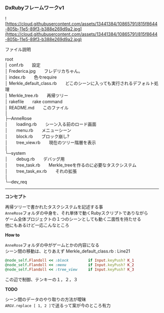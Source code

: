 
### DxRubyフレームワークv1

![https://cloud.githubusercontent.com/assets/13441384/10865791/815f8644-805b-11e5-89f3-b388e269d9a2.jpg](https://cloud.githubusercontent.com/assets/13441384/10865791/815f8644-805b-11e5-89f3-b388e269d9a2.jpg)

ファイル説明

root<br>
│  conf.rb　　設定<br>
│  Frederica.jpg　　フレデリカちゃん。<br>
│  index.rb　　色々require<br>
│  Merkle_default_class.rb　　どこのシーンに入っても実行されるデフォルト処理<br>
│  Merkle_tree.rb　　再帰ツリー<br>
│  rakefile　　rake command<br>
│  README.md　　このファイル<br>
│<br>
├─AnneRose<br>
│　　loading.rb　　シーン入る前のロード画面<br>
│　　menu.rb　　メニューシーン<br>
│　　block.rb　　ブロック崩し?<br>
│　　tree_view.rb　　現在のツリー階層を表示<br>
│<br>
└─system<br>
│　　debug.rb　　デバッグ用<br>
│　　tree_task.rb　　Merkle_treeを作るのに必要なタスクシステム<br>
│　　tree_task_ex.rb　　それの拡張<br>
│<br>
└─dev_req<br>


---

**コンセプト**

再帰ツリーで書かれたタスクシステムを記述する事<br>
`AnneRose`フォルダの中身を、それ単体で動くRubyスクリプトでありながら<br>
ゲーム全体プロジェクトの１つのシーンとしても動く二面性を持たせる<br>
他にもあるけど一応こんなところ

**How to**

`AnneRose`フォルダの中がゲームとかの内容になる<br>
シーン間の移動は、とりあえず Merkle_default_class.rb : Line21
```ruby
@node_self.Flandoll << :block         if Input.keyPush? K_1
@node_self.Flandoll << :menu          if Input.keyPush? K_2
@node_self.Flandoll << :tree_view     if Input.keyPush? K_3
```

この辺で制御、テンキーの１，２，３<br>



**TODO**

シーン間のデータのやり取りの方法が曖昧<br>
`ARGV.replace [ 1, 2 ]`で送るって案が今のところ有力<br>
